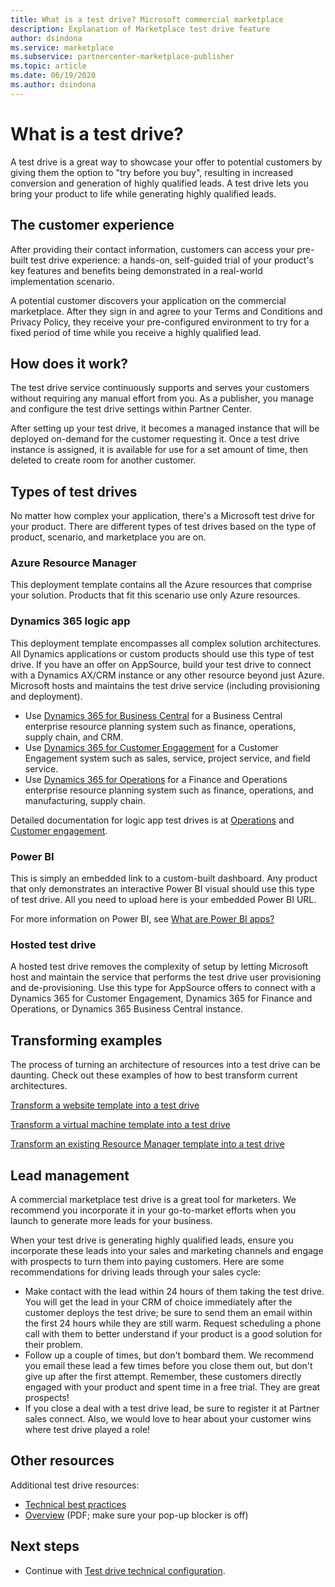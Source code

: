 ```yaml
---
title: What is a test drive? Microsoft commercial marketplace
description: Explanation of Marketplace test drive feature
author: dsindona
ms.service: marketplace
ms.subservice: partnercenter-marketplace-publisher
ms.topic: article
ms.date: 06/19/2020
ms.author: dsindona
---
```


# What is a test drive?

A test drive is a great way to showcase your offer to potential customers by giving them the option to "try before you buy", resulting in increased conversion and generation of highly qualified leads. A test drive lets you bring your product to life while generating highly qualified leads.

## The customer experience

After providing their contact information, customers can access your pre-built test drive experience: a hands-on, self-guided trial of your product's key features and benefits being demonstrated in a real-world implementation scenario.

A potential customer discovers your application on the commercial marketplace. After they sign in and agree to your Terms and Conditions and Privacy Policy, they receive your pre-configured environment to try for a fixed period of time while you receive a highly qualified lead.
<!--
![Commercial marketplace offer sign-in screen](media/test-drive/sign-in-azure.png)

The customer agrees to your Terms and Conditions and Privacy Policy:

![Step three. Marketplace Offer publisher agreement screen](media/test-drive/terms-agreement.png) -->

## How does it work?

The test drive service continuously supports and serves your customers without requiring any manual effort from you. As a publisher, you manage and configure the test drive settings within Partner Center.

After setting up your test drive, it becomes a managed instance that will be deployed on-demand for the customer requesting it. Once a test drive instance is assigned, it is available for use for a set amount of time, then deleted to create room for another customer.

## Types of test drives

No matter how complex your application, there's a Microsoft test drive for your product. There are different types of test drives based on the type of product, scenario, and marketplace you are on.

### Azure Resource Manager

This deployment template contains all the Azure resources that comprise your solution. Products that fit this scenario use only Azure resources.

### Dynamics 365 logic app

This deployment template encompasses all complex solution architectures. All Dynamics applications or custom products should use this type of test drive. If you have an offer on AppSource, build your test drive to connect with a Dynamics AX/CRM instance or any other resource beyond just Azure. Microsoft hosts and maintains the test drive service (including provisioning and deployment).

- Use [Dynamics 365 for Business Central](https://docs.microsoft.com/azure/marketplace/partner-center-portal/create-new-operations-offer) for a Business Central enterprise resource planning system such as finance, operations, supply chain, and CRM.
- Use [Dynamics 365 for Customer Engagement](https://docs.microsoft.com/azure/marketplace/partner-center-portal/create-new-customer-engagement-offer) for a Customer Engagement system such as sales, service, project service, and field service.
- Use [Dynamics 365 for Operations](https://docs.microsoft.com/azure/marketplace/partner-center-portal/create-new-operations-offer) for a Finance and Operations enterprise resource planning system such as finance, operations, and manufacturing, supply chain.

Detailed documentation for logic app test drives is at
[Operations](https://github.com/Microsoft/AppSource/blob/master/Setup-your-Azure-subscription-for-Dynamics365-Operations-Test-Drives.md) and [Customer engagement](https://github.com/Microsoft/AppSource/wiki/Setting-up-Test-Drives-for-Dynamics-365-app).

### Power BI

This is simply an embedded link to a custom-built dashboard. Any product that only demonstrates an interactive Power BI visual should use this type of test drive. All you need to upload here is your embedded Power BI URL.

For more information on Power BI, see [What are Power BI apps?](https://docs.microsoft.com/power-bi/service-template-apps-overview)

### Hosted test drive

A hosted test drive removes the complexity of setup by letting Microsoft host and maintain the service that performs the test drive user provisioning and de-provisioning. Use this type for AppSource offers to connect with a Dynamics 365 for Customer Engagement, Dynamics 365 for Finance and Operations, or Dynamics 365 Business Central instance.

## Transforming examples

The process of turning an architecture of resources into a test drive can be daunting. Check out these examples of how to best transform current architectures.

[Transform a website template into a test drive](https://github.com/Azure/AzureTestDrive/wiki/Transforming-Website-Deployment-Template-for-Test-Drive)

[Transform a virtual machine template into a test drive](https://github.com/Azure/AzureTestDrive/wiki/Transforming-Virtual-Machine-Deployment-Template-for-Test-Drive)

[Transform an existing Resource Manager template into a test drive](https://github.com/Azure/AzureTestDrive/wiki/Deploying-Existing-Solutions)

## Lead management

A commercial marketplace test drive is a great tool for marketers. We recommend you incorporate it in your go-to-market efforts when you launch to generate more leads for your business.

When your test drive is generating highly qualified leads, ensure you incorporate these leads into your sales and marketing channels and engage with prospects to turn them into paying customers. Here are some recommendations for driving leads through your sales cycle:

- Make contact with the lead within 24 hours of them taking the test drive. You will get the lead in your CRM of choice immediately after the customer deploys the test drive; be sure to send them an email within the first 24 hours while they are still warm. Request scheduling a phone call with them to better understand if your product is a good solution for their problem.
- Follow up a couple of times, but don't bombard them. We recommend you email these lead a few times before you close them out, but don't give up after the first attempt. Remember, these customers directly engaged with your product and spent time in a free trial. They are great prospects!
- If you close a deal with a test drive lead, be sure to register it at Partner sales connect. Also, we would love to hear about your customer wins where test drive played a role! <!-- HOW? AND WHERE IS SALES CONNECT? -->

## Other resources

Additional test drive resources:

- [Technical best practices](https://github.com/Azure/AzureTestDrive/wiki/Test-Drive-Best-Practices)
- [Overview](https://assetsprod.microsoft.com/mpn/azure-marketplace-appsource-test-drives.pdf) (PDF; make sure your pop-up blocker is off)

## Next steps

- Continue with [Test drive technical configuration](test-drive-technical-configuration.md).

